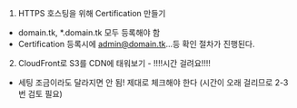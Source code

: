1. HTTPS 호스팅을 위해 Certification 만들기
- domain.tk, *.domain.tk 모두 등록해야 함
- Certification 등록시에 admin@domain.tk...등 확인 절차가 진행된다.

2. CloudFront로 S3를 CDN에 태워보기 - !!!!시간 걸려요!!!!
- 세팅 조금이라도 달라지면 안 됨! 제대로 체크해야 한다 (시간이 오래 걸리므로 2-3번 검토 필요)